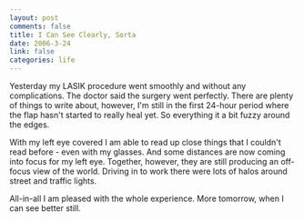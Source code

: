 ```yaml
--- 
layout: post
comments: false
title: I Can See Clearly, Sorta
date: 2006-3-24
link: false
categories: life
---
```

Yesterday my LASIK procedure went smoothly and without any complications. The doctor said the surgery went perfectly. There are plenty of things to write about, however, I'm still in the first 24-hour period where the flap hasn't started to really heal yet. So everything it a bit fuzzy around the edges.

With my left eye covered I am able to read up close things that I couldn't read before - even with my glasses. And some distances are now coming into focus for my left eye. Together, however, they are still producing an off-focus view of the world. Driving in to work there were lots of halos around street and traffic lights.

All-in-all I am pleased with the whole experience. More tomorrow, when I can see better still.
